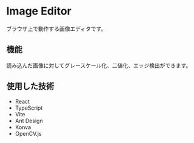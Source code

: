 # Image Editor

ブラウザ上で動作する画像エディタです。

## 機能

読み込んだ画像に対してグレースケール化、二値化、エッジ検出ができます。

## 使用した技術

- React
- TypeScript
- Vite
- Ant Design
- Konva
- OpenCV.js

